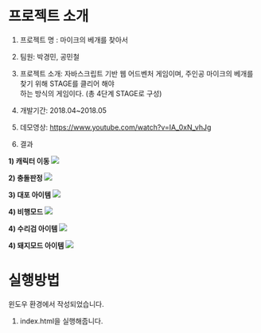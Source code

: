 # 프로젝트 소개

1. 프로젝트 명 : 마이크의 베개를 찾아서

2. 팀원: 박경민, 공민철

3. 프로젝트 소개: 자바스크립트 기반 웹 어드벤처 게임이며, 주인공 마이크의 베개를 찾기 위해 STAGE를 클리어 해야     
  하는 방식의 게임이다. (총 4단계 STAGE로 구성)


4. 개발기간: 2018.04~2018.05

5. 데모영상: https://www.youtube.com/watch?v=IA_0xN_vhJg

5. 결과

<b>1) 캐릭터 이동 </b>
<img src="https://user-images.githubusercontent.com/37204852/79064079-c18d4180-7ce0-11ea-9ea4-58beb87fbc98.png">

<b>2) 충돌판정 </b>
<img src="https://user-images.githubusercontent.com/37204852/79064089-dbc71f80-7ce0-11ea-89d1-8e3475e27a1a.png">

<b>3) 대포 아이템 </b>
<img src="https://user-images.githubusercontent.com/37204852/79064173-9525f500-7ce1-11ea-82d2-9cca6ca32c96.png">

<b>4) 비행모드 </b>
<img src="https://user-images.githubusercontent.com/37204852/79064181-b5ee4a80-7ce1-11ea-83c0-70d50eb8b543.png">

<b>4) 수리검 아이템 </b>
<img src="https://user-images.githubusercontent.com/37204852/79064181-b5ee4a80-7ce1-11ea-83c0-70d50eb8b543.png">

<b>4) 돼지모드 아이템 </b>
<img src="https://user-images.githubusercontent.com/37204852/79064209-e1713500-7ce1-11ea-9b60-23fc48bf2abd.png">

# 실행방법

윈도우 환경에서 작성되었습니다.

1. index.html을 실행해줍니다.

